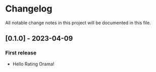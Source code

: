 # Changelog

All notable change notes in this project will be documented in this file.

## [0.1.0] - 2023-04-09

### First release

- Hello Rating Orama!
